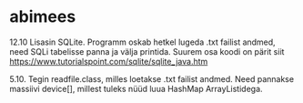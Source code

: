 # abimees
12.10 Lisasin SQLite. Programm oskab hetkel lugeda .txt failist andmed, need SQLi tabelisse panna ja välja printida.
Suurem osa koodi on pärit siit https://www.tutorialspoint.com/sqlite/sqlite_java.htm 

5.10. Tegin readfile.class, milles loetakse .txt failist andmed. Need pannakse massiivi device[], millest tuleks nüüd luua HashMap ArrayListidega.
